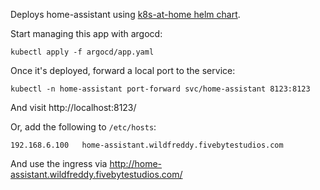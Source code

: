Deploys home-assistant using [k8s-at-home helm chart][k8s-at-home].

Start managing this app with argocd:
```
kubectl apply -f argocd/app.yaml
```

Once it's deployed, forward a local port to the service:
```
kubectl -n home-assistant port-forward svc/home-assistant 8123:8123
```
And visit http://localhost:8123/

Or, add the following to `/etc/hosts`:
```
192.168.6.100	home-assistant.wildfreddy.fivebytestudios.com
```
And use the ingress via http://home-assistant.wildfreddy.fivebytestudios.com/

[k8s-at-home]: https://github.com/k8s-at-home/charts/tree/master/charts/home-assistant
